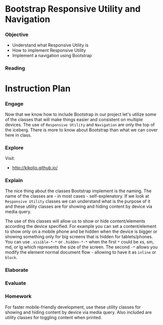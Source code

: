 # Bootstrap Responsive Utility and Navigation

### Objective

* Understand what Responsive Utility is
* How to implement Responsive Utility
* Implement a navigation using Bootstrap

### Reading

# Instruction Plan

### Engage

Now that we know how to include Bootstrap in our project let's utilize some of the classes that will make things easier and consistent on multiple devices. The use of `Responsive Utility` and `Navigation` are only the top of the iceberg. There is more to know about Bootstrap than what we can cover here in class.

### Explore

Visit:

* http://kikolio.github.io/

### Explain

The nice thing about the classes Bootstrap implement is the naming. The name of the classes are - in most cases - self-explenatory. If we look at `Responsive Utility` classes we can understand what is the purpose of it and these utility classes are for showing and hiding content by device via media query.

The use of this classes  will allow us to show or hide content/elements according the device specified. For example you can set a content/element to show only on a mobile phone and be hidden when the device is bigger or showing something only for big screens that is hidden for tablets/phones. You can use `.visible-*-*` or `.hidden-*-*` when the first `*` could be xs, sm, md, or lg which represents the size of the screen. The second `-*` allows you modify the element normal document flow - allowing to have it as `inline` or `block`.

### Elaborate

### Evaluate

### Homework

For faster mobile-friendly development, use these utility classes for showing and hiding content by device via media query. Also included are utility classes for toggling content when printed.